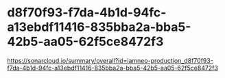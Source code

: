 # d8f70f93-f7da-4b1d-94fc-a13ebdf11416-835bba2a-bba5-42b5-aa05-62f5ce8472f3
https://sonarcloud.io/summary/overall?id=iamneo-production_d8f70f93-f7da-4b1d-94fc-a13ebdf11416-835bba2a-bba5-42b5-aa05-62f5ce8472f3
